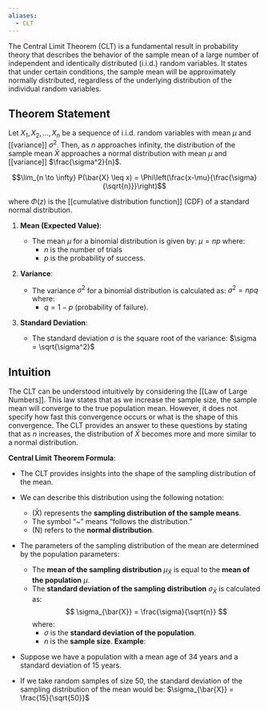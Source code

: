 ```yaml
---
aliases:
  - CLT
---
```


The Central Limit Theorem (CLT) is a fundamental result in probability theory that describes the behavior of the sample mean of a large number of independent and identically distributed (i.i.d.) random variables. It states that under certain conditions, the sample mean will be approximately normally distributed, regardless of the underlying distribution of the individual random variables.

## Theorem Statement

Let $X_1, X_2, ..., X_n$ be a sequence of i.i.d. random variables with mean $\mu$ and [[variance]] $\sigma^2$. Then, as $n$ approaches infinity, the distribution of the sample mean $\bar{X}$ approaches a normal distribution with mean $\mu$ and [[variance]] $\frac{\sigma^2}{n}$.

$$\lim_{n \to \infty} P(\bar{X} \leq x) = \Phi\left(\frac{x-\mu}{\frac{\sigma}{\sqrt{n}}}\right)$$

where $\Phi(z)$ is the [[cumulative distribution function]] (CDF) of a standard normal distribution.
1. **Mean (Expected Value)**:
    - The mean $\mu$ for a binomial distribution is given by: $\mu = np$ where:
        - $n$ is the number of trials
        - $p$ is the probability of success.
    
2. **Variance**:
    - The variance $\sigma^2$ for a binomial distribution is calculated as: $\sigma^2 = npq$ where:
        - $q = 1 - p$ (probability of failure).
    
3. **Standard Deviation**:
    
    - The standard deviation $\sigma$ is the square root of the variance: $\sigma = \sqrt{\sigma^2}$
## Intuition

The CLT can be understood intuitively by considering the [[Law of Large Numbers]]. This law states that as we increase the sample size, the sample mean will converge to the true population mean. However, it does not specify how fast this convergence occurs or what is the shape of this convergence. The CLT provides an answer to these questions by stating that as $n$ increases, the distribution of $\bar{X}$ becomes more and more similar to a normal distribution.


**Central Limit Theorem Formula**:
  
- The CLT provides insights into the shape of the sampling distribution of the mean.
- We can describe this distribution using the following notation:
    - (X̄) represents the **sampling distribution of the sample means**.
    - The symbol “~” means “follows the distribution.”
    - (N) refers to the **normal distribution**.
-  The parameters of the sampling distribution of the mean are determined by the population parameters:
    - The **mean of the sampling distribution** $\mu_{\bar{X}}$ is equal to the **mean of the population** $\mu$.
    -  The **standard deviation of the sampling distribution** $\sigma_{\bar{X}}$ is calculated as: $$ \sigma_{\bar{X}} = \frac{\sigma}{\sqrt{n}} $$ where:
        - $\sigma$ is the **standard deviation of the population**.
        - $n$ is the **sample size**.
**Example**:
    
- Suppose we have a population with a mean age of 34 years and a standard deviation of 15 years.
- If we take random samples of size 50, the standard deviation of the sampling distribution of the mean would be: $\sigma_{\bar{X}} = \frac{15}{\sqrt{50}}$